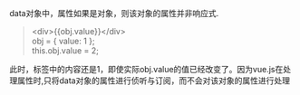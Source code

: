 data对象中，属性如果是对象，则该对象的属性并非响应式.
> \<div>{{obj.value}}\</div>    
> obj = { value: 1 };    
> this.obj.value = 2;

此时，标签中的内容还是1，即使实际obj.value的值已经改变了。因为vue.js在处理属性时,只将data对象的属性进行侦听与订阅，而不会对该对象的属性进行处理



